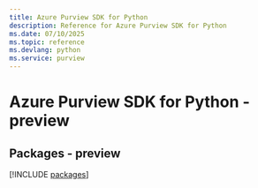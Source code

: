 ```yaml
---
title: Azure Purview SDK for Python
description: Reference for Azure Purview SDK for Python
ms.date: 07/10/2025
ms.topic: reference
ms.devlang: python
ms.service: purview
---
```

# Azure Purview SDK for Python - preview
## Packages - preview
[!INCLUDE [packages](purview-index.md)]